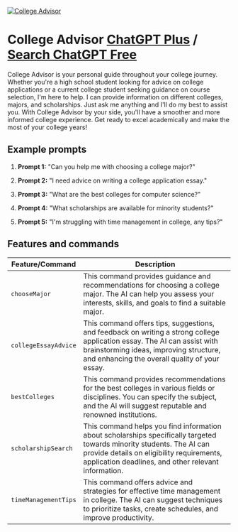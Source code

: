 
[![College Advisor](https://files.oaiusercontent.com/file-CxOc7bPqhUQrSHuZT604plMk?se=2123-10-17T01%3A44%3A18Z&sp=r&sv=2021-08-06&sr=b&rscc=max-age%3D31536000%2C%20immutable&rscd=attachment%3B%20filename%3D183feb20-07d7-46a9-b527-83518c7e55dd.png&sig=xmETKTVKMlKWBpNdVLqrtHdiUzVjuUy%2BHjVGVL7Cc4o%3D)](https://chat.openai.com/g/g-MaWDeKGUp-college-advisor)

# College Advisor [ChatGPT Plus](https://chat.openai.com/g/g-MaWDeKGUp-college-advisor) / [Search ChatGPT Free](https://gptcall.net/index.html#/?search=College%20Advisor)

College Advisor is your personal guide throughout your college journey. Whether you're a high school student looking for advice on college applications or a current college student seeking guidance on course selection, I'm here to help. I can provide information on different colleges, majors, and scholarships. Just ask me anything and I'll do my best to assist you. With College Advisor by your side, you'll have a smoother and more informed college experience. Get ready to excel academically and make the most of your college years!

## Example prompts

1. **Prompt 1:** "Can you help me with choosing a college major?"

2. **Prompt 2:** "I need advice on writing a college application essay."

3. **Prompt 3:** "What are the best colleges for computer science?"

4. **Prompt 4:** "What scholarships are available for minority students?"

5. **Prompt 5:** "I'm struggling with time management in college, any tips?"

## Features and commands

| Feature/Command | Description |
| --- | --- |
| `chooseMajor` | This command provides guidance and recommendations for choosing a college major. The AI can help you assess your interests, skills, and goals to find a suitable major. |
| `collegeEssayAdvice` | This command offers tips, suggestions, and feedback on writing a strong college application essay. The AI can assist with brainstorming ideas, improving structure, and enhancing the overall quality of your essay. |
| `bestColleges` | This command provides recommendations for the best colleges in various fields or disciplines. You can specify the subject, and the AI will suggest reputable and renowned institutions. |
| `scholarshipSearch` | This command helps you find information about scholarships specifically targeted towards minority students. The AI can provide details on eligibility requirements, application deadlines, and other relevant information. |
| `timeManagementTips` | This command offers advice and strategies for effective time management in college. The AI can suggest techniques to prioritize tasks, create schedules, and improve productivity. |


